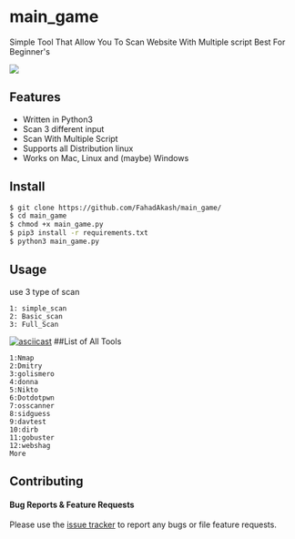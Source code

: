 # main_game
Simple Tool That Allow You To Scan Website With Multiple script Best For Beginner's

![](https://sera-brynn.com/wp-content/uploads/2019/06/shutterstock_1173031021.jpg)
## Features
- Written in Python3
- Scan 3 different input
- Scan With Multiple Script
- Supports  all Distribution linux
- Works on Mac, Linux and (maybe) Windows

## Install
```bash
$ git clone https://github.com/FahadAkash/main_game/
$ cd main_game
$ chmod +x main_game.py
$ pip3 install -r requirements.txt
$ python3 main_game.py
```
## Usage
use 3 type of scan 
```
1: simple_scan
2: Basic_scan
3: Full_Scan
```
[![asciicast](https://asciinema.org/a/5FBy7s7CJwGu7GkkJEDX9y8P4.svg)](https://asciinema.org/a/5FBy7s7CJwGu7GkkJEDX9y8P4)
##List of All Tools
```
1:Nmap
2:Dmitry
3:golismero
4:donna
5:Nikto
6:Dotdotpwn
7:osscanner
8:sidguess
9:davtest
10:dirb
11:gobuster
12:webshag
More
```
## Contributing

#### Bug Reports & Feature Requests

Please use the [issue tracker](https://github.com/FahadAkash/main_data/issues) to report any bugs or file feature requests.
